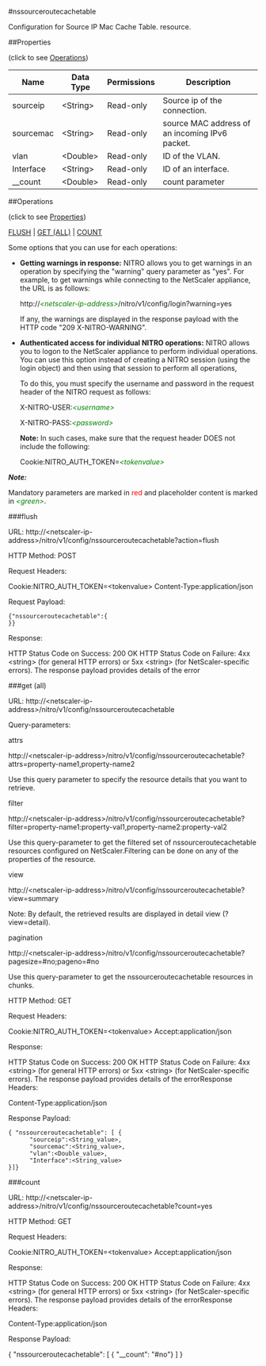 #nssourceroutecachetable

Configuration for Source IP Mac Cache Table. resource.


##Properties 
<span>(click to see [Operations](#operations))</span>


<table><thead><tr><th>Name</th><th> Data Type</th><th> Permissions</th><th>Description</th></tr></thead><tbody><tr><td>sourceip</td><td>&lt;String></td><td>Read-only</td><td>Source ip of the connection.</td><tr><tr><td>sourcemac</td><td>&lt;String></td><td>Read-only</td><td>source MAC address of an incoming IPv6 packet.</td><tr><tr><td>vlan</td><td>&lt;Double></td><td>Read-only</td><td>ID of the VLAN.</td><tr><tr><td>Interface</td><td>&lt;String></td><td>Read-only</td><td>ID of an interface.</td><tr><tr><td>__count</td><td>&lt;Double></td><td>Read-only</td><td>count parameter</td><tr></tbody></table>
##Operations 
<span>(click to see [Properties](#properties))</span>


[FLUSH](#flush) | [GET (ALL)](#get-(all)) | [COUNT](#count)


Some options that you can use for each operations:
<ul><li><p><b>Getting warnings in response:</b> NITRO allows you to get warnings in an operation by specifying the "warning" query parameter as "yes". For example, to get warnings while connecting to the NetScaler appliance, the URL is as follows:</p><p>http://<span style="color:green;font-style:italic;">&lt;netscaler-ip-address&gt;</span>/nitro/v1/config/login?warning=yes</p><p>If any, the warnings are displayed in the response payload with the HTTP code "209 X-NITRO-WARNING".</p></li><li><p><b>Authenticated access for individual NITRO operations:</b> NITRO allows you to logon to the NetScaler appliance to perform individual operations. You can use this option instead of creating a NITRO session (using the login object) and then using that session to perform all operations,</p><p>To do this, you must specify the username and password in the request header of the NITRO request as follows:</p><p>X-NITRO-USER:<span style="color:green;font-style:italic;">&lt;username&gt;</span></p><p>X-NITRO-PASS:<span style="color:green;font-style:italic;">&lt;password&gt;</span></p><p><b>Note:</b> In such cases, make sure that the request header DOES not include the following:</p><p>Cookie:NITRO_AUTH_TOKEN=<span style="color:green;font-style:italic;">&lt;tokenvalue&gt;</span></p></li></ul>



***Note:*** 
Mandatory parameters are marked in <span style="color:#FF0000;">red</span> and placeholder content is marked in <span style="color:green;font-style:italic">&lt;green&gt;</span>.

###flush



URL: http://&lt;netscaler-ip-address&gt;/nitro/v1/config/nssourceroutecachetable?action=flush
HTTP Method: POST
Request Headers:

Cookie:NITRO_AUTH_TOKEN=&lt;tokenvalue&gt;Content-Type:application/json

Request Payload: ```{"nssourceroutecachetable":{}}```
Response:
HTTP Status Code on Success: 200 OKHTTP Status Code on Failure: 4xx &lt;string&gt; (for general HTTP errors) or 5xx &lt;string&gt; (for NetScaler-specific errors). The response payload provides details of the error


###get (all)



URL: http://&lt;netscaler-ip-address&gt;/nitro/v1/config/nssourceroutecachetable
Query-parameters:
attrs
http://&lt;netscaler-ip-address&gt;/nitro/v1/config/nssourceroutecachetable?attrs=property-name1,property-name2
Use this query parameter to specify the resource details that you want to retrieve.


filter
http://&lt;netscaler-ip-address&gt;/nitro/v1/config/nssourceroutecachetable?filter=property-name1:property-val1,property-name2:property-val2
Use this query-parameter to get the filtered set of nssourceroutecachetable resources configured on NetScaler.Filtering can be done on any of the properties of the resource.


view
http://&lt;netscaler-ip-address&gt;/nitro/v1/config/nssourceroutecachetable?view=summary
Note: By default, the retrieved results are displayed in detail view (?view=detail).


pagination
http://&lt;netscaler-ip-address&gt;/nitro/v1/config/nssourceroutecachetable?pagesize=#no;pageno=#no
Use this query-parameter to get the nssourceroutecachetable resources in chunks.



HTTP Method: GET
Request Headers:

Cookie:NITRO_AUTH_TOKEN=&lt;tokenvalue&gt;Accept:application/json

Response:
HTTP Status Code on Success: 200 OKHTTP Status Code on Failure: 4xx &lt;string&gt; (for general HTTP errors) or 5xx &lt;string&gt; (for NetScaler-specific errors). The response payload provides details of the errorResponse Headers:

Content-Type:application/json

Response Payload: ```{ "nssourceroutecachetable": [ {      "sourceip":<String_value>,      "sourcemac":<String_value>,      "vlan":<Double_value>,      "Interface":<String_value>}]}```



###count



URL: http://&lt;netscaler-ip-address&gt;/nitro/v1/config/nssourceroutecachetable?count=yes
HTTP Method: GET
Request Headers:

Cookie:NITRO_AUTH_TOKEN=&lt;tokenvalue&gt;Accept:application/json

Response:
HTTP Status Code on Success: 200 OKHTTP Status Code on Failure: 4xx &lt;string&gt; (for general HTTP errors) or 5xx &lt;string&gt; (for NetScaler-specific errors). The response payload provides details of the errorResponse Headers:

Content-Type:application/json

Response Payload: 
{ "nssourceroutecachetable": [ { "__count": "#no"} ] }


